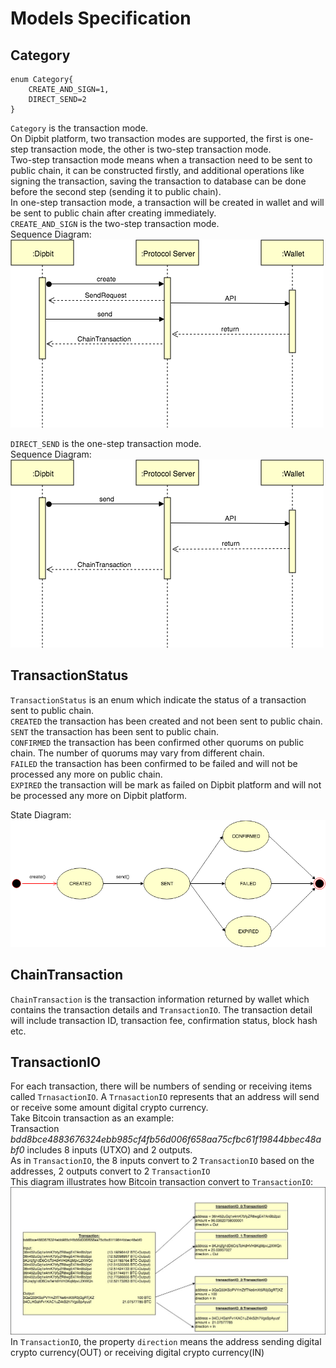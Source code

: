 # Models Specification
## Category
```thrift
enum Category{
    CREATE_AND_SIGN=1,
    DIRECT_SEND=2
}
```
`Category` is the transaction mode. <br/>
On Dipbit platform, two transaction modes are supported, the first is one-step transaction mode, 
the other is two-step transaction mode. <br/>
Two-step transaction mode means when a transaction need to be sent to public chain, it can be constructed firstly, 
and additional operations like signing the transaction, saving the transaction to database can be done before the 
second step (sending it to public chain). <br/>
In one-step transaction mode, a transaction will be created in wallet and will be sent to public chain after creating immediately. <br/>
`CREATE_AND_SIGN` is the two-step transaction mode.<br/>
Sequence Diagram: ![State Diagram of TransactionStatus](https://raw.githubusercontent.com/Dipbit/DipbitProtocol/master/docs/Diagrams-TwoStepTransactionSequenceDiagram.png)

`DIRECT_SEND` is the one-step transaction mode.<br/>
Sequence Diagram: ![State Diagram of TransactionStatus](https://raw.githubusercontent.com/Dipbit/DipbitProtocol/master/docs/Diagrams-OneStepTransactionSequenceDiagram.png)


## TransactionStatus
`TransactionStatus` is an enum which indicate the status of a transaction sent to public chain. <br/>
`CREATED` the transaction has been created and not been sent to public chain. <br/>
`SENT` the transaction has been sent to public chain. <br/>
`CONFIRMED` the transaction has been confirmed other quorums on public chain. The number of quorums may vary from different chain. <br/>
`FAILED` the transaction has been confirmed to be failed and will not be processed any more on public chain. <br/>
`EXPIRED` the transaction will be mark as failed on Dipbit platform and will not be processed any more on Dipbit platform. <br/>

State Diagram: ![State Diagram of TransactionStatus](https://raw.githubusercontent.com/Dipbit/DipbitProtocol/master/docs/Diagrams-TransactionStatusStateDiagram.png)

## ChainTransaction
`ChainTransaction` is the transaction information returned by wallet which contains the transaction details and `TransactionIO`.
 The transaction detail will include transaction ID, transaction fee, confirmation status, block hash etc. 

## TransactionIO
For each transaction, there will be numbers of sending or receiving items called `TrnasactionIO`. A `TrnasactionIO` 
represents that an address will send or receive some amount digital crypto currency. <br/>
Take Bitcoin transaction as an example:<br/>
Transaction _bdd8bce4883676324ebb985cf4fb56d006f658aa75cfbc61f19844bbec48abf0_ includes 8 inputs (UTXO) and 2 outputs.<br/>
As in `TransactionIO`, the 8 inputs convert to 2 `TransactionIO` based on the addresses, 2 outputs convert to 2 `TransactionIO`<br/>
This diagram illustrates how Bitcoin transaction convert to `TransactionIO`: ![State Diagram of TransactionStatus](https://raw.githubusercontent.com/Dipbit/DipbitProtocol/master/docs/Diagrams-TransactionIO.jpg)
In `TransactionIO`, the property `direction` means the address sending digital crypto currency(OUT) or receiving digital crypto currency(IN)

## 

